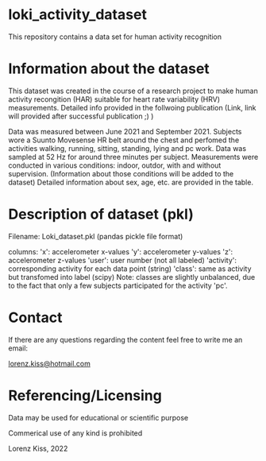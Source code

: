# loki_activity_dataset
This repository contains a data set for human activity recognition

# Information about the dataset
This dataset was created in the course of a research project to make human activity recongition (HAR) suitable for heart rate variability (HRV) measurements. Detailed info provided in the follwoing publication (Link, link will provided after successful publication ;) )

Data was measured between June 2021 and September 2021. Subjects wore a Suunto Movesense HR belt around the chest and perfomed the activities walking, running, sitting, standing, lying and pc work. Data was sampled at 52 Hz for around three minutes per subject. Measurements were conducted in various conditions: indoor, outdor, with and without supervision. (Information about those conditions will be added to the dataset) Detailed information about sex, age, etc. are provided in the table.

# Description of dataset (pkl)
Filename: Loki_dataset.pkl (pandas pickle file format)

columns:
'x': accelerometer x-values
'y': accelerometer y-values
'z': accelerometer z-values
'user': user number (not all labeled) 
'activity': corresponding activity for each data point (string) 'class': same as activity but transfomed into label (scipy)
Note: classes are slightly unbalanced, due to the fact that only a few subjects participated for the activity 'pc'. 

# Contact
If there are any questions regarding the content feel free to write me an email:

lorenz.kiss@hotmail.com

# Referencing/Licensing
Data may be used for educational or scientific purpose

Commerical use of any kind is prohibited

Lorenz Kiss, 2022
